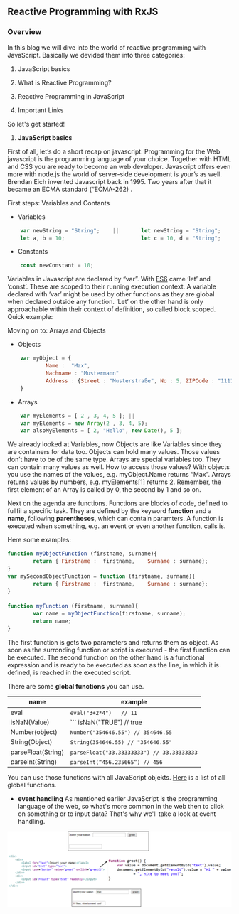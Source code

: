 ## Reactive Programming with RxJS


### Overview
In this blog we will dive into the world of reactive programming with JavaScript. Basically we devided them into three categories:

1. JavaScript basics

2. What is Reactive Programming?

3. Reactive Programming in JavaScript

4. Important Links

So let's get started!

1. **JavaScript basics** 

First of all, let’s do a short recap on javascript. Programming for the Web javascript is the programming language of your choice. Together with HTML and CSS you are ready to become an web developer. Javascript offers even more with node.js the world of server-side development is your’s as well. Brendan Eich invented Javascript back in 1995. Two years after that it became an ECMA standard (“ECMA-262) . 

First steps: Variables and Contants
- Variables
```javascript 
    var newString = "String";    ||       let newString = "String";
    let a, b = 10;                        let c = 10, d = "String";
```     
- Constants
```javascript
    const newConstant = 10;
``` 
Variables in Javascript are declared by “var”. With [ES6](http://www.ecma-international.org/ecma-262/6.0/#sec-let-and-const-declarations ) came ‘let’ and ‘const’. These are scoped to their running execution context. A variable declared with ‘var’ might be used by other functions as they are global when declared outside any function. ‘Let’ on the other hand is only approachable within their context of definition, so called block scoped. 
Quick example:

Moving on to: Arrays and Objects

- Objects
```javascript 
    var myObject = {
            Name :  "Max",
            Nachname : "Mustermann"
            Address : {Street : "Musterstraße", No : 5, ZIPCode : "11111" , City : "Musterstadt"}
    } 
```
- Arrays
```javascript
    var myElements = [ 2 , 3, 4, 5 ]; || 
    var myElements = new Array(2 , 3, 4, 5);
    var alsoMyElements = [ 2, "Hello", new Date(), 5 ];
```
    
    
We already looked at Variables, now Objects are like Variables since they are containers for data too. Objects can hold many values. Those values don’t have to be of the same type. Arrays are special variables too. They can contain many values as well. 
How to access those values? With objects you use the names of the values, e.g. myObject.Name returns “Max”. Arrays returns values by numbers, e.g. myElements[1] returns 2. Remember, the first element of an Array is called by 0, the second by 1 and so on. 

Next on the agenda are functions. Functions are blocks of code, defined to fullfil a specific task. They are defined by the keyword **function** and a **name**, following **parentheses**, which can contain paramters. A function is executed when something, e.g. an event or even another function, calls is. 

Here some examples:
```javascript
function myObjectFunction (firstname, surname){
        return { Firstname :  firstname,    Surname : surname};
}
var mySecondObjectFunction = function (firstname, surname){
        return { Firstname :  firstname,    Surname : surname};
}

function myFunction (firstname, surname){
        var name = myObjectFunction(firstname, surname); 
        return name;
}

```
The first function is gets two parameters and returns them as object. As soon as the surronding function or script is executed - the first function can be executed. The second function on the other hand is a functional expression and is ready to be executed as soon as the line, in which it is defined, is reached in the executed script. 

There are some **global functions** you can use.

name | example
------------ | -------------
eval | ``` eval("3+2*4")   // 11 ```
isNaN(Value) | ``` isNaN("TRUE")  //  true || isNaN(8) //  false ```
Number(object) | ``` Number("354646.55") // 354646.55 ```
String(Object) | ``` String(354646.55) // "354646.55" ```
parseFloat(String) | ``` parseFloat("33.33333333") // 33.33333333 ```
parseInt(String) | ``` parseInt(“456.235665”) // 456 ```
 
You can use those functions with all JavaScript objekts. [Here](https://www.w3schools.com/jsref/jsref_obj_global.asp) is a list of all global functions.


- **event handling**
As mentioned earlier JavaScript is the programming language of the web, so what's more common in the web then to click on something or to input data? That's why we'll take a look at event handling. 

![event handling](/eventHandling.png)
